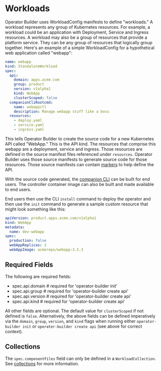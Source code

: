 # Workloads

Operator Builder uses WorkloadConfig manifests to define "workloads."  A workload
represents any group of Kubernetes resources.  For example, a workload could be an
application with Deployment, Service and Ingress resources.  A workload may also
be a group of resources that provide a platform service.  They can be
any group of resources that logically group together.  Here's an example of
a simple WorkloadConfig for a hypothetical web application called "webapp":

```yaml
name: webapp
kind: StandaloneWorkload
spec:
  api:
    domain: apps.acme.com
    group: product
    version: v1alpha1
    kind: WebApp
    clusterScoped: false
  companionCliRootcmd:
    name: webappctl
    description: Manage webapp stuff like a boss
  resources:
    - deploy.yaml
    - service.yaml
    - ingress.yaml
```

This tells Operator Builder to create the source code for a new Kubernetes API
called "WebApp."  This is the API kind.  The resources that comprise this webapp
are a deployment, service and ingress.  Those resources are defined in the
source manifest files referenced under `resources`.  Operator Builder uses those
source manifests to generate source code for those resources.  Those source
manifests can contain [markers](markers.md) to help define the
API.

With the source code generated, the [companion CLI](companion-cli.md) can be
built for end users.  The controller container image can also be built and made
available to end users.

End users then use the CLI `install` command to deploy the operator and then
use the `init` command to generate a sample custom resource that might look
something like this:

```yaml
apiVersion: product.apps.acme.com/v1alpha1
kind: WebApp
metadata:
  name: dev-webapp
spec:
  production: false
  webAppReplicas: 2
  webAppImage: acmerepo/webapp:3.5.3
```

## Required Fields

The following are required fields:
- spec.api.domain   # required for 'operator-builder init'
- spec.api.group    # required for 'operator-builder create api'
- spec.api.version  # required for 'operator-builder create api'
- spec.api.kind     # required for 'operator-builder create api'

All other fields are optional.  The default value for `clusterScoped` if not
defined is `false`.  Alternatively, the above fields can be defined
imperatively via the `domain`, `group`, `version`, and `kind` flags
when running either `operator-builder init` or `operater-builder create api` (see above for correct context).

## Collections

The `spec.componentFiles` field can only be defined in a `WorkloadCollection`.
See [collections](collections.md) for more information.
